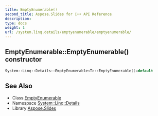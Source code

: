 ```yaml
---
title: EmptyEnumerable()
second_title: Aspose.Slides for C++ API Reference
description: 
type: docs
weight: 1
url: /system.linq.details/emptyenumerable/emptyenumerable/
---
```

## EmptyEnumerable::EmptyEnumerable() constructor




```cpp
System::Linq::Details::EmptyEnumerable<T>::EmptyEnumerable()=default
```

## See Also

* Class [EmptyEnumerable](../)
* Namespace [System::Linq::Details](../../)
* Library [Aspose.Slides](../../../)